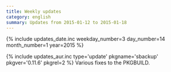 ```yaml
---
title: Weekly updates
category: english
summary: Updates from 2015-01-12 to 2015-01-18
---
```


{% include updates_date.inc weekday_number=3 day_number=14 month_number=1 year=2015 %}

{% include updates_aur.inc type='update' pkgname='sbackup' pkgver='0.11.6' pkgrel=2 %}
Various fixes to the PKGBUILD.
